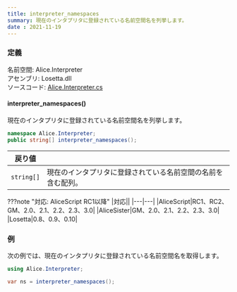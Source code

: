 ```yaml
---
title: interpreter_namespaces
summary: 現在のインタプリタに登録されている名前空間名を列挙します。
date : 2021-11-19
---
```


### 定義
名前空間: Alice.Interpreter<br/>
アセンブリ: Losetta.dll<br/>
ソースコード: [Alice.Interpreter.cs](https://github.com/WSOFT-Project/Losetta/blob/master/Losetta/NameSpaces/Alice.Interpreter.cs)

#### interpreter_namespaces()

現在のインタプリタに登録されている名前空間名を列挙します。

```cs title="AliceScript"
namespace Alice.Interpreter;
public string[] interpreter_namespaces();
```

|戻り値| |
|-|-|
|`string[]`|現在のインタプリタに登録されている名前空間の名前を含む配列。|

???note "対応: AliceScript RC1以降"
    |対応||
    |---|---|
    |AliceScript|RC1、RC2、GM、2.0、2.1、2.2、2.3、3.0|
    |AliceSister|GM、2.0、2.1、2.2、2.3、3.0|
    |Losetta|0.8、0.9、0.10|

### 例
次の例では、現在のインタプリタに登録されている名前空間名を取得します。

```cs title="AliceScript"
using Alice.Interpreter;

var ns = interpreter_namespaces();
```